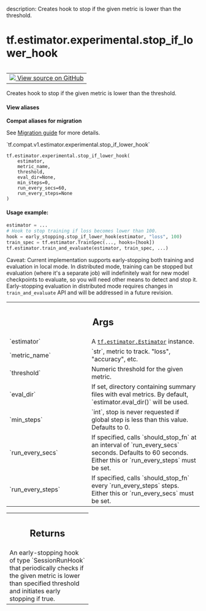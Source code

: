 description: Creates hook to stop if the given metric is lower than the threshold.

<div itemscope itemtype="http://developers.google.com/ReferenceObject">
<meta itemprop="name" content="tf.estimator.experimental.stop_if_lower_hook" />
<meta itemprop="path" content="Stable" />
</div>

# tf.estimator.experimental.stop_if_lower_hook

<!-- Insert buttons and diff -->

<table class="tfo-notebook-buttons tfo-api nocontent" align="left">
<td>
  <a target="_blank" href="https://github.com/tensorflow/estimator/tree/master/tensorflow_estimator/python/estimator/early_stopping.py#L156-L210">
    <img src="https://www.tensorflow.org/images/GitHub-Mark-32px.png" />
    View source on GitHub
  </a>
</td>
</table>



Creates hook to stop if the given metric is lower than the threshold.

<section class="expandable">
  <h4 class="showalways">View aliases</h4>
  <p>
<b>Compat aliases for migration</b>
<p>See
<a href="https://www.tensorflow.org/guide/migrate">Migration guide</a> for
more details.</p>
<p>`tf.compat.v1.estimator.experimental.stop_if_lower_hook`</p>
</p>
</section>

<pre class="devsite-click-to-copy prettyprint lang-py tfo-signature-link">
<code>tf.estimator.experimental.stop_if_lower_hook(
    estimator,
    metric_name,
    threshold,
    eval_dir=None,
    min_steps=0,
    run_every_secs=60,
    run_every_steps=None
)
</code></pre>



<!-- Placeholder for "Used in" -->


#### Usage example:



```python
estimator = ...
# Hook to stop training if loss becomes lower than 100.
hook = early_stopping.stop_if_lower_hook(estimator, "loss", 100)
train_spec = tf.estimator.TrainSpec(..., hooks=[hook])
tf.estimator.train_and_evaluate(estimator, train_spec, ...)
```

Caveat: Current implementation supports early-stopping both training and
evaluation in local mode. In distributed mode, training can be stopped but
evaluation (where it's a separate job) will indefinitely wait for new model
checkpoints to evaluate, so you will need other means to detect and stop it.
Early-stopping evaluation in distributed mode requires changes in
`train_and_evaluate` API and will be addressed in a future revision.

<!-- Tabular view -->
 <table class="responsive fixed orange">
<colgroup><col width="214px"><col></colgroup>
<tr><th colspan="2"><h2 class="add-link">Args</h2></th></tr>

<tr>
<td>
`estimator`
</td>
<td>
A <a href="../../../tf/estimator/Estimator.md"><code>tf.estimator.Estimator</code></a> instance.
</td>
</tr><tr>
<td>
`metric_name`
</td>
<td>
`str`, metric to track. "loss", "accuracy", etc.
</td>
</tr><tr>
<td>
`threshold`
</td>
<td>
Numeric threshold for the given metric.
</td>
</tr><tr>
<td>
`eval_dir`
</td>
<td>
If set, directory containing summary files with eval metrics. By
default, `estimator.eval_dir()` will be used.
</td>
</tr><tr>
<td>
`min_steps`
</td>
<td>
`int`, stop is never requested if global step is less than this
value. Defaults to 0.
</td>
</tr><tr>
<td>
`run_every_secs`
</td>
<td>
If specified, calls `should_stop_fn` at an interval of
`run_every_secs` seconds. Defaults to 60 seconds. Either this or
`run_every_steps` must be set.
</td>
</tr><tr>
<td>
`run_every_steps`
</td>
<td>
If specified, calls `should_stop_fn` every
`run_every_steps` steps. Either this or `run_every_secs` must be set.
</td>
</tr>
</table>



<!-- Tabular view -->
 <table class="responsive fixed orange">
<colgroup><col width="214px"><col></colgroup>
<tr><th colspan="2"><h2 class="add-link">Returns</h2></th></tr>
<tr class="alt">
<td colspan="2">
An early-stopping hook of type `SessionRunHook` that periodically checks
if the given metric is lower than specified threshold and initiates
early stopping if true.
</td>
</tr>

</table>

